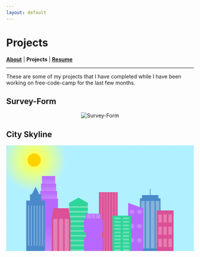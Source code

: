 ```yaml
---
layout: default
---
```

# Projects
<b>[About](./)</b> | <b>Projects</b> | <b>[Resume](./resume.html)</b>
* * *

These are some of my projects that I have completed while I have been working on free-code-camp for the last few months.

## Survey-Form
<p align="center">
    <img
        alt="Survey-Form"
        src="./assets/survey-form-screenshot.png"
        width="500"
    />
</p>


## City Skyline
<p align="center">
    <img
        alt="City Skyline"
        src="./assets/city-skyline-project.png"
        width="600"
    />
</p>